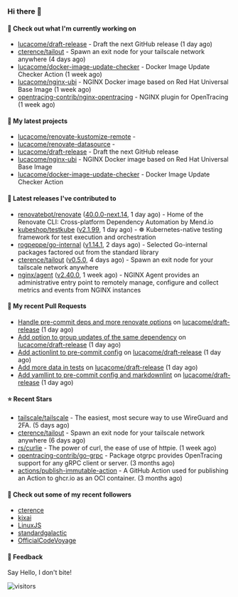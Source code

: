 ### Hi there 👋

#### 👷 Check out what I'm currently working on

- [lucacome/draft-release](https://github.com/lucacome/draft-release) - Draft the next GitHub release (1 day ago)
- [cterence/tailout](https://github.com/cterence/tailout) - Spawn an exit node for your tailscale network anywhere (4 days ago)
- [lucacome/docker-image-update-checker](https://github.com/lucacome/docker-image-update-checker) - Docker Image Update Checker Action (1 week ago)
- [lucacome/nginx-ubi](https://github.com/lucacome/nginx-ubi) - NGINX Docker image based on Red Hat Universal Base Image (1 week ago)
- [opentracing-contrib/nginx-opentracing](https://github.com/opentracing-contrib/nginx-opentracing) - NGINX plugin for OpenTracing (1 week ago)

#### 🌱 My latest projects

- [lucacome/renovate-kustomize-remote](https://github.com/lucacome/renovate-kustomize-remote) - 
- [lucacome/renovate-datasource](https://github.com/lucacome/renovate-datasource) - 
- [lucacome/draft-release](https://github.com/lucacome/draft-release) - Draft the next GitHub release
- [lucacome/nginx-ubi](https://github.com/lucacome/nginx-ubi) - NGINX Docker image based on Red Hat Universal Base Image
- [lucacome/docker-image-update-checker](https://github.com/lucacome/docker-image-update-checker) - Docker Image Update Checker Action

#### 🔭 Latest releases I've contributed to

- [renovatebot/renovate](https://github.com/renovatebot/renovate) ([40.0.0-next.14](https://github.com/renovatebot/renovate/releases/tag/40.0.0-next.14), 1 day ago) - Home of the Renovate CLI: Cross-platform Dependency Automation by Mend.io
- [kubeshop/testkube](https://github.com/kubeshop/testkube) ([v2.1.99](https://github.com/kubeshop/testkube/releases/tag/v2.1.99), 1 day ago) - ☸️ Kubernetes-native testing framework for test execution and orchestration
- [rogpeppe/go-internal](https://github.com/rogpeppe/go-internal) ([v1.14.1](https://github.com/rogpeppe/go-internal/releases/tag/v1.14.1), 2 days ago) - Selected Go-internal packages factored out from the standard library
- [cterence/tailout](https://github.com/cterence/tailout) ([v0.5.0](https://github.com/cterence/tailout/releases/tag/v0.5.0), 4 days ago) - Spawn an exit node for your tailscale network anywhere
- [nginx/agent](https://github.com/nginx/agent) ([v2.40.0](https://github.com/nginx/agent/releases/tag/v2.40.0), 1 week ago) - NGINX Agent provides an administrative entry point to remotely manage, configure and collect metrics and events from NGINX instances

#### 🔨 My recent Pull Requests

- [Handle pre-commit deps and more renovate options](https://github.com/lucacome/draft-release/pull/482) on [lucacome/draft-release](https://github.com/lucacome/draft-release) (1 day ago)
- [Add option to group updates of the same dependency](https://github.com/lucacome/draft-release/pull/480) on [lucacome/draft-release](https://github.com/lucacome/draft-release) (1 day ago)
- [Add actionlint to pre-commit config](https://github.com/lucacome/draft-release/pull/468) on [lucacome/draft-release](https://github.com/lucacome/draft-release) (1 day ago)
- [Add more data in tests](https://github.com/lucacome/draft-release/pull/467) on [lucacome/draft-release](https://github.com/lucacome/draft-release) (1 day ago)
- [Add yamllint to pre-commit config and markdownlint](https://github.com/lucacome/draft-release/pull/466) on [lucacome/draft-release](https://github.com/lucacome/draft-release) (1 day ago)

#### ⭐ Recent Stars

- [tailscale/tailscale](https://github.com/tailscale/tailscale) - The easiest, most secure way to use WireGuard and 2FA. (5 days ago)
- [cterence/tailout](https://github.com/cterence/tailout) - Spawn an exit node for your tailscale network anywhere (6 days ago)
- [rs/curlie](https://github.com/rs/curlie) - The power of curl, the ease of use of httpie. (1 week ago)
- [opentracing-contrib/go-grpc](https://github.com/opentracing-contrib/go-grpc) - Package otgrpc provides OpenTracing support for any gRPC client or server. (3 months ago)
- [actions/publish-immutable-action](https://github.com/actions/publish-immutable-action) - A GitHub Action used for publishing an Action to ghcr.io as an OCI container.  (3 months ago)

#### 👯 Check out some of my recent followers

- [cterence](https://github.com/cterence)
- [kjxai](https://github.com/kjxai)
- [LinuxJS](https://github.com/LinuxJS)
- [standardgalactic](https://github.com/standardgalactic)
- [OfficialCodeVoyage](https://github.com/OfficialCodeVoyage)

#### 💬 Feedback

Say Hello, I don't bite!

![visitors](https://visitor-badge.laobi.icu/badge?page_id=lucacome.visitor-badge)
#
